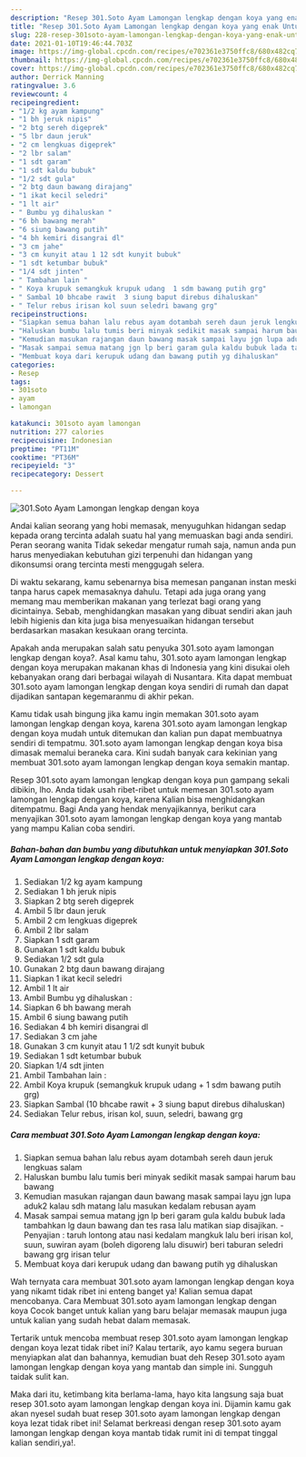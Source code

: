 ```yaml
---
description: "Resep 301.Soto Ayam Lamongan lengkap dengan koya yang enak Untuk Jualan"
title: "Resep 301.Soto Ayam Lamongan lengkap dengan koya yang enak Untuk Jualan"
slug: 228-resep-301soto-ayam-lamongan-lengkap-dengan-koya-yang-enak-untuk-jualan
date: 2021-01-10T19:46:44.703Z
image: https://img-global.cpcdn.com/recipes/e702361e3750ffc8/680x482cq70/301soto-ayam-lamongan-lengkap-dengan-koya-foto-resep-utama.jpg
thumbnail: https://img-global.cpcdn.com/recipes/e702361e3750ffc8/680x482cq70/301soto-ayam-lamongan-lengkap-dengan-koya-foto-resep-utama.jpg
cover: https://img-global.cpcdn.com/recipes/e702361e3750ffc8/680x482cq70/301soto-ayam-lamongan-lengkap-dengan-koya-foto-resep-utama.jpg
author: Derrick Manning
ratingvalue: 3.6
reviewcount: 4
recipeingredient:
- "1/2 kg ayam kampung"
- "1 bh jeruk nipis"
- "2 btg sereh digeprek"
- "5 lbr daun jeruk"
- "2 cm lengkuas digeprek"
- "2 lbr salam"
- "1 sdt garam"
- "1 sdt kaldu bubuk"
- "1/2 sdt gula"
- "2 btg daun bawang dirajang"
- "1 ikat kecil seledri"
- "1 lt air"
- " Bumbu yg dihaluskan "
- "6 bh bawang merah"
- "6 siung bawang putih"
- "4 bh kemiri disangrai dl"
- "3 cm jahe"
- "3 cm kunyit atau 1 12 sdt kunyit bubuk"
- "1 sdt ketumbar bubuk"
- "1/4 sdt jinten"
- " Tambahan lain "
- " Koya krupuk semangkuk krupuk udang  1 sdm bawang putih grg"
- " Sambal 10 bhcabe rawit  3 siung baput direbus dihaluskan"
- " Telur rebus irisan kol suun seledri bawang grg"
recipeinstructions:
- "Siapkan semua bahan lalu rebus ayam dotambah sereh daun jeruk lengkuas salam"
- "Haluskan bumbu lalu tumis beri minyak sedikit masak sampai harum bau bawang"
- "Kemudian masukan rajangan daun bawang masak sampai layu jgn lupa aduk2 kalau sdh matang lalu masukan kedalam rebusan ayam"
- "Masak sampai semua matang jgn lp beri garam gula kaldu bubuk lada tambahkan lg daun bawang dan tes rasa lalu matikan siap disajikan. Penyajian : taruh lontong atau nasi kedalam mangkuk lalu beri irisan kol, suun, suwiran ayam (boleh digoreng lalu disuwir) beri taburan seledri bawang grg irisan telur"
- "Membuat koya dari kerupuk udang dan bawang putih yg dihaluskan"
categories:
- Resep
tags:
- 301soto
- ayam
- lamongan

katakunci: 301soto ayam lamongan 
nutrition: 277 calories
recipecuisine: Indonesian
preptime: "PT11M"
cooktime: "PT36M"
recipeyield: "3"
recipecategory: Dessert

---
```



![301.Soto Ayam Lamongan lengkap dengan koya](https://img-global.cpcdn.com/recipes/e702361e3750ffc8/680x482cq70/301soto-ayam-lamongan-lengkap-dengan-koya-foto-resep-utama.jpg)

Andai kalian seorang yang hobi memasak, menyuguhkan hidangan sedap kepada orang tercinta adalah suatu hal yang memuaskan bagi anda sendiri. Peran seorang  wanita Tidak sekedar mengatur rumah saja, namun anda pun harus menyediakan kebutuhan gizi terpenuhi dan hidangan yang dikonsumsi orang tercinta mesti menggugah selera.

Di waktu  sekarang, kamu sebenarnya bisa memesan panganan instan meski tanpa harus capek memasaknya dahulu. Tetapi ada juga orang yang memang mau memberikan makanan yang terlezat bagi orang yang dicintainya. Sebab, menghidangkan masakan yang dibuat sendiri akan jauh lebih higienis dan kita juga bisa menyesuaikan hidangan tersebut berdasarkan masakan kesukaan orang tercinta. 



Apakah anda merupakan salah satu penyuka 301.soto ayam lamongan lengkap dengan koya?. Asal kamu tahu, 301.soto ayam lamongan lengkap dengan koya merupakan makanan khas di Indonesia yang kini disukai oleh kebanyakan orang dari berbagai wilayah di Nusantara. Kita dapat membuat 301.soto ayam lamongan lengkap dengan koya sendiri di rumah dan dapat dijadikan santapan kegemaranmu di akhir pekan.

Kamu tidak usah bingung jika kamu ingin memakan 301.soto ayam lamongan lengkap dengan koya, karena 301.soto ayam lamongan lengkap dengan koya mudah untuk ditemukan dan kalian pun dapat membuatnya sendiri di tempatmu. 301.soto ayam lamongan lengkap dengan koya bisa dimasak memalui beraneka cara. Kini sudah banyak cara kekinian yang membuat 301.soto ayam lamongan lengkap dengan koya semakin mantap.

Resep 301.soto ayam lamongan lengkap dengan koya pun gampang sekali dibikin, lho. Anda tidak usah ribet-ribet untuk memesan 301.soto ayam lamongan lengkap dengan koya, karena Kalian bisa menghidangkan ditempatmu. Bagi Anda yang hendak menyajikannya, berikut cara menyajikan 301.soto ayam lamongan lengkap dengan koya yang mantab yang mampu Kalian coba sendiri.

<!--inarticleads1-->

##### Bahan-bahan dan bumbu yang dibutuhkan untuk menyiapkan 301.Soto Ayam Lamongan lengkap dengan koya:

1. Sediakan 1/2 kg ayam kampung
1. Sediakan 1 bh jeruk nipis
1. Siapkan 2 btg sereh digeprek
1. Ambil 5 lbr daun jeruk
1. Ambil 2 cm lengkuas digeprek
1. Ambil 2 lbr salam
1. Siapkan 1 sdt garam
1. Gunakan 1 sdt kaldu bubuk
1. Sediakan 1/2 sdt gula
1. Gunakan 2 btg daun bawang dirajang
1. Siapkan 1 ikat kecil seledri
1. Ambil 1 lt air
1. Ambil  Bumbu yg dihaluskan :
1. Siapkan 6 bh bawang merah
1. Ambil 6 siung bawang putih
1. Sediakan 4 bh kemiri disangrai dl
1. Sediakan 3 cm jahe
1. Gunakan 3 cm kunyit atau 1 1/2 sdt kunyit bubuk
1. Sediakan 1 sdt ketumbar bubuk
1. Siapkan 1/4 sdt jinten
1. Ambil  Tambahan lain :
1. Ambil  Koya krupuk (semangkuk krupuk udang + 1 sdm bawang putih grg)
1. Siapkan  Sambal (10 bhcabe rawit + 3 siung baput direbus dihaluskan)
1. Sediakan  Telur rebus, irisan kol, suun, seledri, bawang grg




<!--inarticleads2-->

##### Cara membuat 301.Soto Ayam Lamongan lengkap dengan koya:

1. Siapkan semua bahan lalu rebus ayam dotambah sereh daun jeruk lengkuas salam
1. Haluskan bumbu lalu tumis beri minyak sedikit masak sampai harum bau bawang
1. Kemudian masukan rajangan daun bawang masak sampai layu jgn lupa aduk2 kalau sdh matang lalu masukan kedalam rebusan ayam
1. Masak sampai semua matang jgn lp beri garam gula kaldu bubuk lada tambahkan lg daun bawang dan tes rasa lalu matikan siap disajikan. - Penyajian : taruh lontong atau nasi kedalam mangkuk lalu beri irisan kol, suun, suwiran ayam (boleh digoreng lalu disuwir) beri taburan seledri bawang grg irisan telur
1. Membuat koya dari kerupuk udang dan bawang putih yg dihaluskan




Wah ternyata cara membuat 301.soto ayam lamongan lengkap dengan koya yang nikamt tidak ribet ini enteng banget ya! Kalian semua dapat mencobanya. Cara Membuat 301.soto ayam lamongan lengkap dengan koya Cocok banget untuk kalian yang baru belajar memasak maupun juga untuk kalian yang sudah hebat dalam memasak.

Tertarik untuk mencoba membuat resep 301.soto ayam lamongan lengkap dengan koya lezat tidak ribet ini? Kalau tertarik, ayo kamu segera buruan menyiapkan alat dan bahannya, kemudian buat deh Resep 301.soto ayam lamongan lengkap dengan koya yang mantab dan simple ini. Sungguh taidak sulit kan. 

Maka dari itu, ketimbang kita berlama-lama, hayo kita langsung saja buat resep 301.soto ayam lamongan lengkap dengan koya ini. Dijamin kamu gak akan nyesel sudah buat resep 301.soto ayam lamongan lengkap dengan koya lezat tidak ribet ini! Selamat berkreasi dengan resep 301.soto ayam lamongan lengkap dengan koya mantab tidak rumit ini di tempat tinggal kalian sendiri,ya!.

